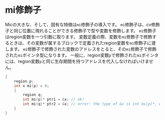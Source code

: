 # mi修飾子

Micの大きな、そして、固有な特徴は`mi`修飾子の導入です。
`mi`修飾子は、cv修飾子と同じ位置に現れることができる修飾子で型や変数を修飾します。
`mi`修飾子はregion変数を一つ引数に取ります。
変数定義の際、変数を`mi`修飾子で修飾するときは、その変数が属するブロックで定義されたregion変数を`mi`修飾子に渡します。
`mi`修飾子で修飾された変数のアドレスをとると、その`mi`修飾子で修飾された`mi`ポインタ型になります。
一般に、region変数`p`で修飾された`mi`ポインタには、region変数`p`と同じ生存期間を持つアドレスを代入しなければいけません。
```c
{
    region p;
    int x mi(p) = 0;
    {
        region q;
        int mi(p)* ptr1 = &x; // ok!
        int mi(q)* ptr2 = &x; // error: the type of &x is int mi(p)*, which is incompatible with int mi(q)*, the type of ptr2 
    }
}
```

